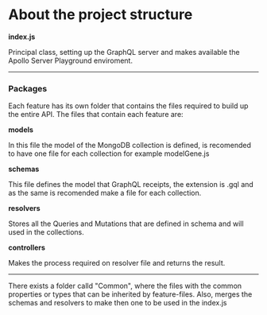 # About the project structure

**index.js**

Principal class, setting up the GraphQL server and makes available the Apollo Server Playground enviroment.

---

### Packages

Each feature has its own folder that contains the files required to build up the entire API. The files that contain each feature are:

**models**

In this file the model of the MongoDB collection is defined, is recomended to have one file for each collection for example modelGene.js

**schemas**

This file defines the model that GraphQL receipts, the extension is .gql and as the same is recomended make a file for each collection.

**resolvers**

Stores all the Queries and Mutations that are defined in schema and will used in the collections.

**controllers**

Makes the process required on resolver file and returns the result.

---

There exists a folder calld "Common", where the files with the common properties or types that can be inherited by feature-files. Also, merges the schemas and resolvers to make then one to be used in the index.js

